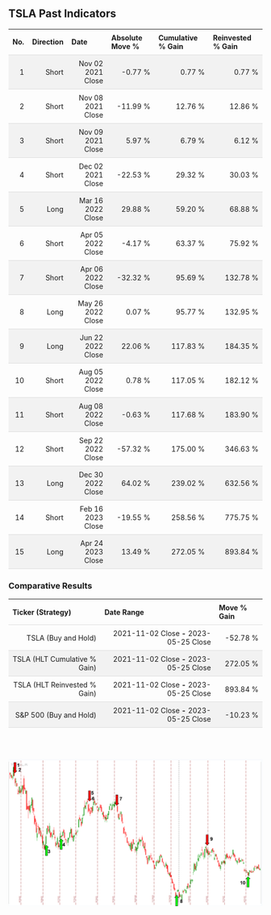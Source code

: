 
<style>
.hits {
            border-collapse: collapse;
            width: 100%;
        }
        .hits th, td {
            padding: 8px;
            border-bottom: 1px solid #ddd;
        }
        
        .hits td {text-align: right;}
        .hits th {text-align: left;}
        
        .hits tr:nth-child(even) {
            background-color: #f2f2f2;
        }
        
        .chartCol {
            width: 50%;
            float: left;
            padding: 20px;
        }  
</style>
    
<br>

## TSLA Past Indicators

<table class="hits">
    <tr>
        <th>No.</th>
        <th>Direction</th>
        <th>Date</th>
        <th>Absolute Move %</th>
        <th>Cumulative % Gain</th>
        <th>Reinvested % Gain</th>
      </tr>
    <tr>
        <td>1</td>
        <td>Short</td>
        <td>Nov 02 2021 Close</td>
        <td>-0.77 %</td>
        <td>0.77 %</td>
        <td>0.77 %</td>
    </tr>
    <tr>
        <td>2</td>
        <td>Short</td>
        <td>Nov 08 2021 Close</td>
        <td>-11.99 %</td>
        <td>12.76 %</td>
        <td>12.86 %</td>
    </tr>
    <tr>
        <td>3</td>
        <td>Short</td>
        <td>Nov 09 2021 Close</td>
        <td>5.97 %</td>
        <td>6.79 %</td>
        <td>6.12 %</td>
    </tr>
    <tr>
        <td>4</td>
        <td>Short</td>
        <td>Dec 02 2021 Close</td>
        <td>-22.53 %</td>
        <td>29.32 %</td>
        <td>30.03 %</td>
    </tr>
    <tr>
        <td>5</td>
        <td>Long</td>
        <td>Mar 16 2022 Close</td>
        <td>29.88 %</td>
        <td>59.20 %</td>
        <td>68.88 %</td>
    </tr>
    <tr>
        <td>6</td>
        <td>Short</td>
        <td>Apr 05 2022 Close</td>
        <td>-4.17 %</td>
        <td>63.37 %</td>
        <td>75.92 %</td>
    </tr>
    <tr>
        <td>7</td>
        <td>Short</td>
        <td>Apr 06 2022 Close</td>
        <td>-32.32 %</td>
        <td>95.69 %</td>
        <td>132.78 %</td>
    </tr>
    <tr>
        <td>8</td>
        <td>Long</td>
        <td>May 26 2022 Close</td>
        <td>0.07 %</td>
        <td>95.77 %</td>
        <td>132.95 %</td>
    </tr>
    <tr>
        <td>9</td>
        <td>Long</td>
        <td>Jun 22 2022 Close</td>
        <td>22.06 %</td>
        <td>117.83 %</td>
        <td>184.35 %</td>
    </tr>
    <tr>
        <td>10</td>
        <td>Short</td>
        <td>Aug 05 2022 Close</td>
        <td>0.78 %</td>
        <td>117.05 %</td>
        <td>182.12 %</td>
    </tr>
    <tr>
        <td>11</td>
        <td>Short</td>
        <td>Aug 08 2022 Close</td>
        <td>-0.63 %</td>
        <td>117.68 %</td>
        <td>183.90 %</td>
    </tr>
    <tr>
        <td>12</td>
        <td>Short</td>
        <td>Sep 22 2022 Close</td>
        <td>-57.32 %</td>
        <td>175.00 %</td>
        <td>346.63 %</td>
    </tr>
    <tr>
        <td>13</td>
        <td>Long</td>
        <td>Dec 30 2022 Close</td>
        <td>64.02 %</td>
        <td>239.02 %</td>
        <td>632.56 %</td>
    </tr>
    <tr>
        <td>14</td>
        <td>Short</td>
        <td>Feb 16 2023 Close</td>
        <td>-19.55 %</td>
        <td>258.56 %</td>
        <td>775.75 %</td>
    </tr>
    <tr>
        <td>15</td>
        <td>Long</td>
        <td>Apr 24 2023 Close</td>
        <td>13.49 %</td>
        <td>272.05 %</td>
        <td>893.84 %</td>
    </tr>
    
</table>

### Comparative Results

<table class="hits">
    <thead>
        <th>Ticker (Strategy)</th>
        <th>Date Range</th>
        <th>Move % Gain</th>
    </thead>
    <tbody>
        <tr>
            <td>TSLA (Buy and Hold)</td>
            <td>2021-11-02 Close <b>-</b> 2023-05-25 Close</td>
            <td>-52.78 %</td>
        </tr>
        <tr>
            <td>TSLA (HLT Cumulative % Gain)</td>
            <td>2021-11-02 Close <b>-</b> 2023-05-25 Close</td>
            <td>272.05 %</td>
        </tr>
        <tr>
            <td>TSLA (HLT Reinvested % Gain)</td>
            <td>2021-11-02 Close <b>-</b> 2023-05-25 Close</td>
            <td>893.84 %</td>
        </tr>
        <tr>
            <td>S&P 500 (Buy and Hold)</td>
            <td>2021-11-02 Close <b>-</b> 2023-05-25 Close</td>
            <td>-10.23 %</td>
        </tr>
    </tbody>
</table>
<br>
<br>

![Plot](charts/TSLAstatic.png)